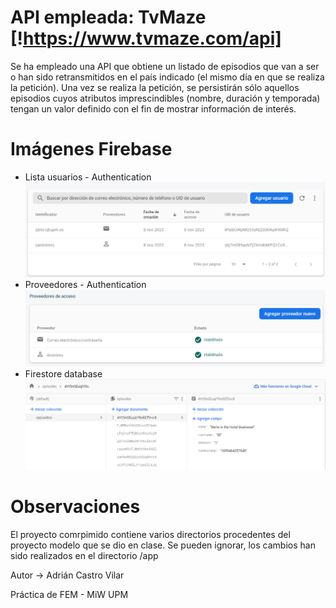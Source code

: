 # API empleada: TvMaze [!https://www.tvmaze.com/api]

Se ha empleado una API que obtiene un listado de episodios que van a ser o han sido
retransmitidos en el país indicado (el mismo día en que se realiza la petición).
Una vez se realiza la petición, se persistirán sólo aquellos episodios cuyos atributos
imprescindibles
(nombre, duración y temporada) tengan un valor definido con el fin de mostrar información de
interés.

# Imágenes Firebase

- Lista usuarios - Authentication
  ![img.png](imgs/fb-authentication-user-list.png)
- Proveedores - Authentication
  ![img.png](imgs/fb-authentication-providers.png)
- Firestore database
  ![img.png](imgs/fb-firestoredatabase-data.png)

# Observaciones
El proyecto comrpimido contiene varios directorios procedentes del proyecto modelo que se dio en clase.
Se pueden ignorar, los cambios han sido realizados en el directorio /app

Autor -> Adrián Castro Vilar

Práctica de FEM - MiW UPM
